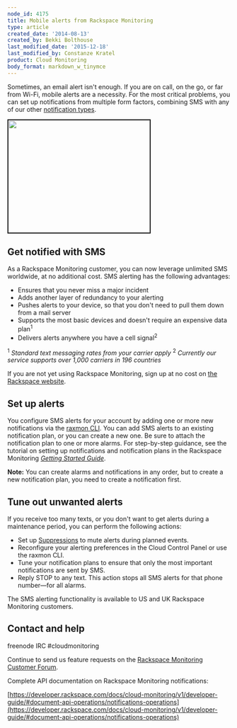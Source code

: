 ```yaml
---
node_id: 4175
title: Mobile alerts from Rackspace Monitoring
type: article
created_date: '2014-08-13'
created_by: Bekki Bolthouse
last_modified_date: '2015-12-18'
last_modified_by: Constanze Kratel
product: Cloud Monitoring
body_format: markdown_w_tinymce
---
```


Sometimes, an email alert isn't enough. If you are on call, on the go, or far from Wi-Fi, mobile alerts are a necessity. For the most critical problems, you can set up notifications from multiple form factors, combining SMS with any of our other [notification types](http://www.rackspace.com/cloud/monitoring/features/#alarms).

<img src="https://8026b2e3760e2433679c-fffceaebb8c6ee053c935e8915a3fbe7.ssl.cf2.rackcdn.com/field/image/CMSMS1.png" alt="" width="320" height="254" border="2" />

## Get notified with SMS

As a Rackspace Monitoring customer, you can now leverage unlimited SMS worldwide, at no additional cost. SMS alerting has the following advantages:

- Ensures that you never miss a major incident
- Adds another layer of redundancy to your alerting
- Pushes alerts to your device, so that you don't need to pull them down from a mail server
- Supports the most basic devices and doesn't require an expensive data plan<sup>1</sup>
- Delivers alerts anywhere you have a cell signal<sup>2</sup>

<sup>1</sup> *Standard text messaging rates from your carrier apply*
<sup>2</sup> *Currently our service supports over 1,000 carriers in 196 countries*

If you are not yet using Rackspace Monitoring, sign up at no cost on [the Rackspace website](https://cart.rackspace.com/cloud/?cp_id=cloud_monitoring).

## Set up alerts

You configure SMS alerts for your account by adding one or more new notifications via the [raxmon CLI](/howto/getting-started-with-rackspace-monitoring-cli). You can add SMS alerts to an existing notification plan, or you can create a new one. Be sure to attach the notification plan to one or more alarms. For step-by-step guidance, see the tutorial on setting up notifications and notification plans in the Rackspace Monitoring [_Getting Started Guide_](https://developer.rackspace.com/docs/cloud-monitoring/v1/developer-guide/#setting-up-notifications).

**Note:** You can create alarms and notifications in any order, but to create a new notification plan, you need to create a notification first.

## Tune out unwanted alerts

If you receive too many texts, or you don't want to get alerts during a maintenance period, you can perform the following actions:

- Set up [Suppressions](http://www.rackspace.com/blog/mute-cloud-monitoring-notifications-with-suppressions/) to mute alerts during planned events.
- Reconfigure your alerting preferences in the Cloud Control Panel or use the raxmon CLI.
- Tune your notification plans to ensure that only the most important notifications are sent by SMS.
- Reply STOP to any text. This action stops all SMS alerts for that phone number—for all alarms.

The SMS alerting functionality is available to US and UK Rackspace Monitoring customers.

## Contact and help

freenode IRC #cloudmonitoring

Continue to send us feature requests on the [Rackspace Monitoring Customer Forum](https://feedback.rackspace.com/forums/250746-cloud-hosting/category/81812-cloud-monitoring).

Complete API documentation on Rackspace Monitoring notifications:

[https://developer.rackspace.com/docs/cloud-monitoring/v1/developer-guide/#document-api-operations/notifications-operations](https://developer.rackspace.com/docs/cloud-monitoring/v1/developer-guide/#document-api-operations/notifications-operations)
